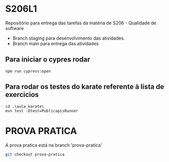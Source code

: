 # S206L1
Repositório para entrega das tarefas da matéria de S206 - Qualidade de software

- Branch staging para desenvolvimento das atividades.
- Branch main para entrega das atividades

 ## Para iniciar o cypres rodar
 ```
 npm run cypress:open
 ```


 ## Para rodar os testes do karate referente à lista de exercicios
 ```
 cd .\aula_karate\
 mvn test -Dtest=PublicapisRunner
 ```


# PROVA PRATICA
A prova pratica está na branch 'prova-pratica'
```bash
git checkout prova-pratica
```
